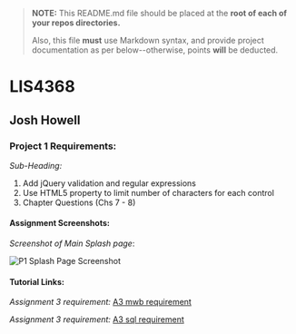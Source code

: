 > **NOTE:** This README.md file should be placed at the **root of each of your repos directories.**
>
>Also, this file **must** use Markdown syntax, and provide project documentation as per below--otherwise, points **will** be deducted.
>

# LIS4368

## Josh Howell

### Project 1 Requirements:

*Sub-Heading:*

1. Add jQuery validation and regular expressions
2. Use HTML5 property to limit number of characters for each control
3. Chapter Questions (Chs 7 - 8)


#### Assignment Screenshots:

*Screenshot of Main Splash page*:

![P1 Splash Page Screenshot](img/xxx.png)

#### Tutorial Links:

*Assignment 3 requirement:*
[A3 mwb requirement](https://bitbucket.org/jch10g/lis4368/src/0f6c8343f51306747916b1902856a4f0c48a4da9/a3/a3.mwb?at=master&fileviewer=file-view-default "a3.mwb")

*Assignment 3 requirement:*
[A3 sql requirement](https://bitbucket.org/jch10g/lis4368/src/0f6c8343f51306747916b1902856a4f0c48a4da9/a3/a3.sql?at=master&fileviewer=file-view-default "a3.sql")
